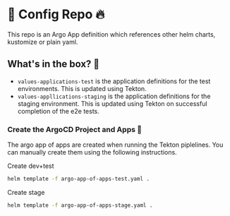 # 🦄 Config Repo 🔥

This repo is an Argo App definition which references other helm charts, kustomize or plain yaml.

## What's in the box? 👨

- `values-applications-test` is the application definitions for the test environments. This is updated using Tekton.
- `values-appllications-staging` is the application definitions for the staging environment. This is updated using Tekton on successful completion of the e2e tests.

### Create the ArgoCD Project and Apps 🤠

The argo app of apps are created when running the Tekton piplelines. You can manually create them using the following instructions.

Create dev+test
```bash
helm template -f argo-app-of-apps-test.yaml .
```

Create stage
```bash
helm template -f argo-app-of-apps-stage.yaml .
```